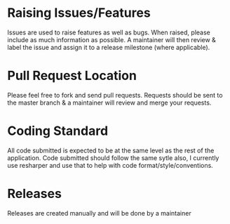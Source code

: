 # Raising Issues/Features

Issues are used to raise features as well as bugs.
When raised, please include as much information as possible.
A maintainer will then review & label the issue and assign it to a release milestone (where applicable).

# Pull Request Location

Please feel free to fork and send pull requests.
Requests should be sent to the master branch & a maintainer will review and merge your requests.

# Coding Standard

All code submitted is expected to be at the same level as the rest of the application.
Code submitted should follow the same sytle also, I currently use resharper and use that to help with code format/style/conventions.

# Releases

Releases are created manually and will be done by a maintainer